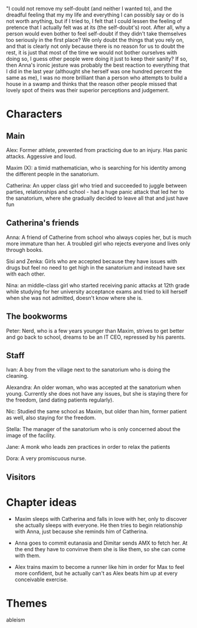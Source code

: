 "I could not remove my self-doubt (and neither I wanted to), and the dreadful feeling that my my life and everything I can possibly say or do is not worth anything, but if I tried to, I felt that I could lessen the feeling of pretence that I actually felt was at its (the self-doubt's) root. After all, why a person would even bother to feel self-doubt if they didn't take themselves too seriously in the first place? We only doubt the things that you rely on, and that is clearly not only because there is no reason for us to doubt the rest, it is just that most of the time we would not bother ourselves with doing so, I guess other people were doing it just to keep their sanity? If so, then Anna's ironic jesture was probably the best reaction to everything that I did in the last year (althought she herself was one hundred percent the same as me), I was no more brilliant than a person who attempts to build a house in a swamp and thinks that the reason other people missed that lovely spot of theirs was their superior perceptions and judgement.

Characters
===

Main
---

Alex: Former athlete, prevented from practicing due to an injury. Has panic attacks. Aggessive and loud.

Maxim (X): a timid mathematician, who is searching for his identity among the different people in the sanatorium.

Catherina: An upper class girl who tried and succeeded to juggle between parties, relationships and school - had a huge panic attack that led her to the sanatorium, where she gradually decided to leave all that and just have fun

Catherina's friends
---

Anna: A friend of Catherine from school who always copies her, but is much more immature than her. A troubled girl who rejects everyone and lives only through books.

Sisi and Zenka: Girls who are accepted because they have issues with drugs but feel no need to get high in the sanatorium and instead have sex with each other.

Nina: an middle-class girl who started receiving panic attacks at 12th grade while studying for her university acceptance exams and tried to kill herself when she was not admitted, doesn't know where she is.

The bookworms
---

Peter: Nerd, who is a few years younger than Maxim, strives to get better and go back to school, dreams to be an IT CEO, repressed by his parents.


Staff
---

Ivan: A boy from the village next to the sanatorium who is doing the cleaning.

Alexandra: An older woman, who was accepted at the sanatorium when young. Currently she does not have any issues, but she is staying there for the freedom, (and dating patients regularly).

Nic: Studied the same school as Maxim, but older than him, former patient as well, also staying for the freedom.

Stella: The manager of the sanatorium who is only concerned about the image of the facility.

Jane: A monk who leads zen practices in order to relax the patients

Dora: A very promiscuous nurse.

Visitors
---

Chapter ideas
===

- Maxim sleeps with Catherina and falls in love with her, only to discover she actually sleeps with everyone. He then tries to begin relationship with Anna, just because she reminds him of Catherina.

- Anna goes to commit eutanasia and Dimitar sends AMX to fetch her. At the end they have to convinve them she is like them, so she can come with them.

- Alex trains maxim to become a runner like him in order for Max to feel more confident, but he actually can't as Alex beats him up at every conceivable exercise. 

Themes
===
ableism
